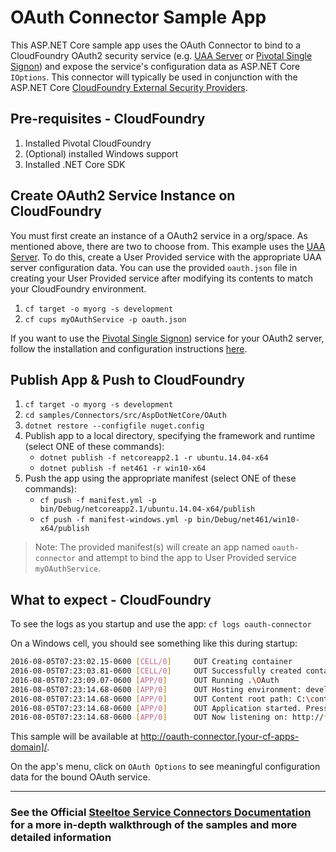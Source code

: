 ﻿# OAuth Connector Sample App

This ASP.NET Core sample app uses the OAuth Connector to bind to a CloudFoundry OAuth2 security service (e.g. [UAA Server](https://github.com/cloudfoundry/uaa) or [Pivotal Single Signon](https://docs.pivotal.io/p-identity/)) and expose the service's configuration data as ASP.NET Core `IOptions`.
This connector will typically be used in conjunction with the ASP.NET Core [CloudFoundry External Security Providers](https://github.com/SteeltoeOSS/Security).

## Pre-requisites - CloudFoundry

1. Installed Pivotal CloudFoundry
1. (Optional) installed Windows support
1. Installed .NET Core SDK

## Create OAuth2 Service Instance on CloudFoundry

You must first create an instance of a OAuth2 service in a org/space. As mentioned above, there are two to choose from. This example uses the [UAA Server](https://github.com/cloudfoundry/uaa). To do this, create a User Provided service with the appropriate UAA server configuration data. You can use the provided `oauth.json` file in creating your User Provided service after modifying its contents to match your CloudFoundry environment.

1. `cf target -o myorg -s development`
1. `cf cups myOAuthService -p oauth.json`

If you want to use the [Pivotal Single Signon](https://docs.pivotal.io/p-identity/)) service for your OAuth2 server, follow the installation and configuration instructions [here](https://docs.pivotal.io/p-identity/installation.html).

## Publish App & Push to CloudFoundry

1. `cf target -o myorg -s development`
1. `cd samples/Connectors/src/AspDotNetCore/OAuth`
1. `dotnet restore --configfile nuget.config`
1. Publish app to a local directory, specifying the framework and runtime (select ONE of these commands):
   * `dotnet publish -f netcoreapp2.1 -r ubuntu.14.04-x64`
   * `dotnet publish -f net461 -r win10-x64`
1. Push the app using the appropriate manifest (select ONE of these commands):
   * `cf push -f manifest.yml -p bin/Debug/netcoreapp2.1/ubuntu.14.04-x64/publish`
   * `cf push -f manifest-windows.yml -p bin/Debug/net461/win10-x64/publish`

> Note: The provided manifest(s) will create an app named `oauth-connector` and attempt to bind the app to User Provided service `myOAuthService`.

## What to expect - CloudFoundry

To see the logs as you startup and use the app: `cf logs oauth-connector`

On a Windows cell, you should see something like this during startup:

```bash
2016-08-05T07:23:02.15-0600 [CELL/0]     OUT Creating container
2016-08-05T07:23:03.81-0600 [CELL/0]     OUT Successfully created container
2016-08-05T07:23:09.07-0600 [APP/0]      OUT Running .\OAuth
2016-08-05T07:23:14.68-0600 [APP/0]      OUT Hosting environment: development
2016-08-05T07:23:14.68-0600 [APP/0]      OUT Content root path: C:\containerizer\75E10B9301D2D9B4A8\user\app
2016-08-05T07:23:14.68-0600 [APP/0]      OUT Application started. Press Ctrl+C to shut down.
2016-08-05T07:23:14.68-0600 [APP/0]      OUT Now listening on: http://*:51217
```

This sample will be available at <http://oauth-connector.[your-cf-apps-domain]/>.

On the app's menu, click on `OAuth Options` to see meaningful configuration data for the bound OAuth service.

---

### See the Official [Steeltoe Service Connectors Documentation](https://steeltoe.io/docs/steeltoe-service-connectors) for a more in-depth walkthrough of the samples and more detailed information